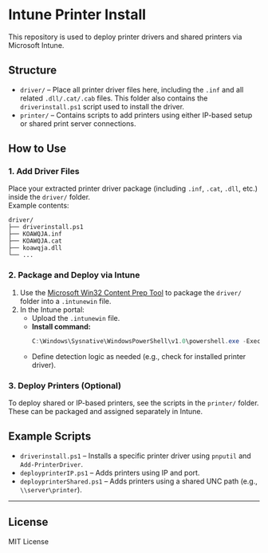 # Intune Printer Install

This repository is used to deploy printer drivers and shared printers via Microsoft Intune.

## Structure

- `driver/` – Place all printer driver files here, including the `.inf` and all related `.dll/.cat/.cab` files. This folder also contains the `driverinstall.ps1` script used to install the driver.
- `printer/` – Contains scripts to add printers using either IP-based setup or shared print server connections.

## How to Use

### 1. Add Driver Files

Place your extracted printer driver package (including `.inf`, `.cat`, `.dll`, etc.) inside the `driver/` folder.  
Example contents:
```
driver/
├── driverinstall.ps1
├── KOAWQJA.inf
├── KOAWQJA.cat
├── koawqja.dll
└── ...
```

### 2. Package and Deploy via Intune

1. Use the [Microsoft Win32 Content Prep Tool](https://github.com/Microsoft/Microsoft-Win32-Content-Prep-Tool) to package the `driver/` folder into a `.intunewin` file.
2. In the Intune portal:
   - Upload the `.intunewin` file.
   - **Install command:**
     ```powershell
     C:\Windows\Sysnative\WindowsPowerShell\v1.0\powershell.exe -ExecutionPolicy Bypass -File .\driverinstall.ps1
     ```
   - Define detection logic as needed (e.g., check for installed printer driver).



### 3. Deploy Printers (Optional)

To deploy shared or IP-based printers, see the scripts in the `printer/` folder. These can be packaged and assigned separately in Intune.

## Example Scripts

- `driverinstall.ps1` – Installs a specific printer driver using `pnputil` and `Add-PrinterDriver`.
- `deployprinterIP.ps1` – Adds printers using IP and port.
- `deployprinterShared.ps1` – Adds printers using a shared UNC path (e.g., `\\server\printer`).

---

## License

MIT License
